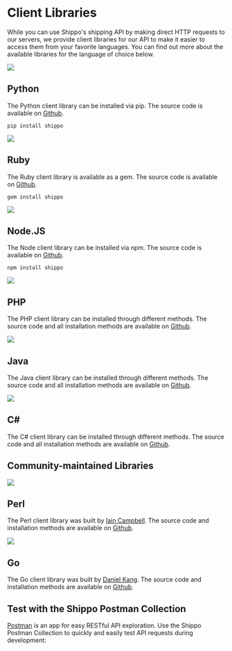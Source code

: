 Client Libraries
================

While you can use Shippo's shipping API by making direct HTTP requests to our servers, we provide client libraries for our API to make it easier to access them from your favorite languages. You can find out more about the available libraries for the language of choice below.

![](https://shippo-static.s3.amazonaws.com/img/programming/python.svg)

Python
------

The Python client library can be installed via pip. The source code is available on [Github](https://github.com/goshippo/shippo-python-client).

```
pip install shippo
```

![](https://shippo-static.s3.amazonaws.com/img/programming/ruby.svg)

Ruby
----

The Ruby client library is available as a gem. The source code is available on [Github](https://github.com/goshippo/shippo-ruby-client).

```
gem install shippo
```

![](https://shippo-static.s3.amazonaws.com/img/programming/nodejs.svg)

Node.JS
-------

The Node client library can be installed via npm. The source code is available on [Github](https://github.com/goshippo/shippo-node-client).

```
npm install shippo
```

![](https://shippo-static.s3.amazonaws.com/img/programming/php.svg)

PHP
---

The PHP client library can be installed through different methods. The source code and all installation methods are available on [Github](https://github.com/goshippo/shippo-php-client).

![](https://shippo-static.s3.amazonaws.com/img/programming/java.svg)

Java
----

The Java client library can be installed through different methods. The source code and all installation methods are available on [Github](https://github.com/goshippo/shippo-java-client).

![](https://shippo-static.s3.amazonaws.com/img/programming/dotnet.svg)

C#
--

The C# client library can be installed through different methods. The source code and all installation methods are available on [Github](https://github.com/goshippo/shippo-csharp-client).

Community-maintained Libraries
------------------------------

![](https://shippo-static.s3.amazonaws.com/img/programming/perl.svg)

Perl
----

The Perl client library was built by [Iain Campbell](https://github.com/cpanic). The source code and installation methods are available on [Github](https://github.com/cpanic/WebService-Shippo).

![](https://shippo-static.s3.amazonaws.com/img/programming/golang.png)

Go
--

The Go client library was built by [Daniel Kang](https://github.com/d5). The source code and installation methods are available on [Github](https://github.com/d5/go-shippo).

Test with the Shippo Postman Collection
---------------------------------------

[Postman](https://www.getpostman.com/) is an app for easy RESTful API exploration. Use the Shippo Postman Collection to quickly and easily test API requests during development: